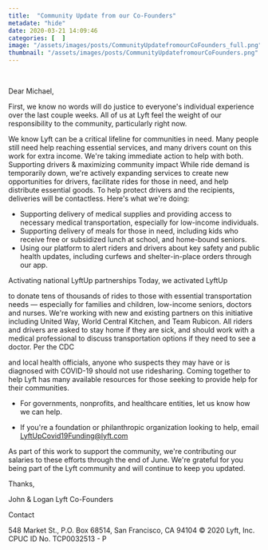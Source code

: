 ```yaml
---
title:  "Community Update from our Co-Founders"
metadate: "hide"
date: 2020-03-21 14:09:46
categories: [  ]
image: "/assets/images/posts/CommunityUpdatefromourCoFounders_full.png"
thumbnail: "/assets/images/posts/CommunityUpdatefromourCoFounders.png"
---
```

 ‌ ‌ ‌ ‌ ‌ ‌ ‌ ‌ ‌ ‌ ‌ ‌ ‌  ‌ ‌ ‌ ‌ ‌ ‌ ‌ ‌ ‌ ‌ ‌ ‌ ‌  ‌ ‌ ‌ ‌ ‌ ‌ ‌ ‌
‌ ‌ ‌ ‌ ‌  ‌ ‌ ‌ ‌ ‌ ‌ ‌ ‌ ‌ ‌ ‌ ‌ ‌  ‌ ‌ ‌ ‌ ‌ ‌ ‌ ‌ ‌ ‌ ‌ ‌ ‌  ‌ ‌ ‌
‌ ‌ ‌ ‌ ‌ ‌ ‌ ‌ ‌ ‌  ‌ ‌ ‌ ‌ ‌ ‌ ‌ ‌ ‌ ‌ ‌ ‌ ‌  ‌ ‌ ‌ ‌ ‌ ‌ ‌ ‌ ‌ ‌ ‌
‌ ‌  ‌ ‌ ‌ ‌ ‌ ‌ ‌ ‌ ‌  ‌ ‌ ‌ ‌ ‌ ‌ ‌ ‌ ‌ ‌ ‌ ‌ ‌  ‌ ‌ ‌ ‌ ‌ ‌ ‌ ‌ ‌
‌ ‌ ‌ ‌ ‌ ‌ ‌ ‌ ‌ ‌ ‌ ‌ ‌  ‌ ‌ ‌ ‌ ‌ ‌ ‌ ‌ ‌  ‌ ‌ ‌ ‌ ‌ ‌ ‌ ‌ ‌ ‌ ‌ ‌
‌  ‌ ‌ ‌ ‌ ‌ ‌ ‌ ‌ ‌  ‌ ‌ ‌ ‌ ‌ ‌ ‌ ‌ ‌ ‌ ‌ ‌ ‌  ‌ ‌ ‌ ‌ ‌ ‌ ‌ ‌ ‌ ‌ ‌
‌ ‌  ‌ ‌ ‌ ‌ ‌ ‌ ‌ ‌ ‌  ‌ ‌ ‌ ‌ ‌ ‌ ‌ ‌ ‌ ‌ ‌ ‌ ‌  ‌ ‌ ‌ ‌ ‌ ‌ ‌ ‌ ‌ ‌
‌ ‌ ‌  ‌ ‌ ‌ ‌ ‌ ‌ ‌ ‌ ‌  ‌ ‌ ‌ ‌ ‌ ‌ ‌ ‌ ‌ ‌ ‌ ‌ ‌  ‌ ‌ ‌ ‌ ‌ ‌ ‌ ‌ ‌
‌ ‌ ‌ ‌  ‌ ‌ ‌ ‌ ‌ ‌ ‌ ‌ ‌  ‌ ‌ ‌ ‌ ‌ ‌ ‌ ‌ ‌ ‌ ‌ ‌ ‌  ‌ ‌ ‌ ‌ ‌ ‌ ‌ ‌
‌ ‌ ‌ ‌ ‌  ‌ ‌ ‌ ‌ ‌ ‌ ‌ ‌ ‌  ‌ ‌ ‌ ‌ ‌ ‌ ‌ ‌ ‌ ‌ ‌ ‌ ‌  ‌ ‌ ‌ ‌ ‌ ‌ ‌
‌ ‌ ‌ ‌ ‌ ‌  ‌ ‌ ‌ ‌ ‌ ‌ ‌ ‌ ‌  ‌ ‌ ‌ ‌ ‌ ‌ ‌ ‌ ‌ ‌ ‌ ‌ ‌



Dear Michael,

First, we know no words will do justice to everyone's individual experience
over the last couple weeks. All of us at Lyft feel the weight of our
responsibility to the community, particularly right now.

We know Lyft can be a critical lifeline for communities in need. Many
people still need help reaching essential services, and many drivers count
on this work for extra income. We're taking immediate action to help with
both.
Supporting drivers & maximizing community impact
While ride demand is temporarily down, we're actively expanding services to
create new opportunities for drivers, facilitate rides for those in need,
and help distribute essential goods. To help protect drivers and the
recipients, deliveries will be contactless. Here's what we're doing:

   - Supporting delivery of medical supplies and providing access to
   necessary medical transportation, especially for low-income individuals.
   - Supporting delivery of meals for those in need, including kids who
   receive free or subsidized lunch at school, and home-bound seniors.
   - Using our platform to alert riders and drivers about key safety and
   public health updates, including curfews and shelter-in-place orders
   through our app.

Activating national LyftUp partnerships
Today, we activated LyftUp

to donate tens of thousands of rides to those with essential transportation
needs — especially for families and children, low-income seniors, doctors
and nurses. We're working with new and existing partners on this initiative
including United Way, World Central Kitchen, and Team Rubicon.
All riders and drivers are asked to stay home if they are sick, and should
work with a medical professional to discuss transportation options if they
need to see a doctor. Per the CDC

and local health officials, anyone who suspects they may have or is
diagnosed with COVID-19 should not use ridesharing.
Coming together to help
Lyft has many available resources for those seeking to provide help for
their communities.

   - For governments, nonprofits, and healthcare entities, let us know how
   we can help.
   
   - If you're a foundation or philanthropic organization looking to help,
   email LyftUpCovid19Funding@lyft.com

As part of this work to support the community, we're contributing our
salaries to these efforts through the end of June. We're grateful for you
being part of the Lyft community and will continue to keep you updated.

Thanks,

John & Logan
Lyft Co-Founders

Contact

548 Market St., P.O. Box 68514, San Francisco, CA 94104
© 2020 Lyft, Inc.
CPUC ID No. TCP0032513 - P

